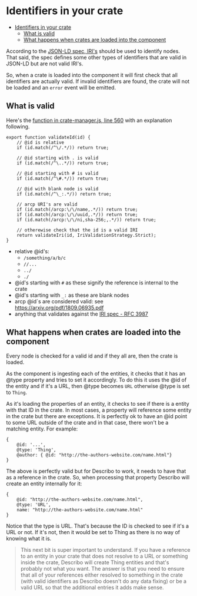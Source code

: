 # Identifiers in your crate

- [Identifiers in your crate](#identifiers-in-your-crate)
  - [What is valid](#what-is-valid)
  - [What happens when crates are loaded into the component](#what-happens-when-crates-are-loaded-into-the-component)

According to the [JSON-LD spec, IRI's](https://www.w3.org/TR/json-ld11/#iris) should be used to
identify nodes. That said, the spec defines some other types of identifiers that are valid in
JSON-LD but are not valid IRI's.

So, when a crate is loaded into the component it will first check that all identifiers are actually
valid. If invalid identifiers are found, the crate will not be loaded and an `error` event will be
emitted.

## What is valid

Here's the [function in crate-manager.js, line 560](./src/crate-builder/crate-manager.js) with an
explanation following.

```
export function validateId(id) {
    // @id is relative
    if (id.match(/^\/.*/)) return true;

    // @id starting with . is valid
    if (id.match(/^\..*/)) return true;

    // @id starting with # is valid
    if (id.match(/^\#.*/)) return true;

    // @id with blank node is valid
    if (id.match(/^\_:.*/)) return true;

    // arcp URI's are valid
    if (id.match(/arcp:\/\/name,.*/)) return true;
    if (id.match(/arcp:\/\/uuid,.*/)) return true;
    if (id.match(/arcp:\/\/ni,sha-256;,.*/)) return true;

    // otherewise check that the id is a valid IRI
    return validateIri(id, IriValidationStrategy.Strict);
}
```

-   relative @id's:
    -   `/something/a/b/c`
    -   `//...`
    -   `../`
    -   `./`
-   @id's starting with `#` as these signify the reference is internal to the crate
-   @id's starting with `_:` as these are blank nodes
-   arcp @id`s are considered valid: see https://arxiv.org/pdf/1809.06935.pdf
-   anything that validates against the
    [IRI spec - RFC 3987](https://www.rfc-editor.org/rfc/rfc3987)

## What happens when crates are loaded into the component

Every node is checked for a valid id and if they all are, then the crate is loaded.

As the component is ingesting each of the entities, it checks that it has an @type property and
tries to set it accordingly. To do this it uses the @id of the entity and if it's a URL, then @type
becomes `URL` otherwise @type is set to `Thing`.

As it's loading the properties of an entity, it checks to see if there is a entity with that ID in
the crate. In most cases, a property will reference some entity in the crate but there are
exceptions. It is perfectly ok to have an @id point to some URL outside of the crate and in that
case, there won't be a matching entity. For example:

```
{
    @id: '...',
    @type: 'Thing',
    @author: { @id: "http://the-authors-website.com/name.html"}
}
```

The above is perfectly valid but for Describo to work, it needs to have that as a reference in the
crate. So, when processing that property Describo will create an entity internally for it:

```
{
    @id: "http://the-authors-website.com/name.html",
    @type: 'URL',
    name: "http://the-authors-website.com/name.html"
}
```

Notice that the type is URL. That's because the ID is checked to see if it's a URL or not. If it's
not, then it would be set to Thing as there is no way of knowing what it is.

> This next bit is super important to understand. If you have a reference to an entity in your crate
> that does not resolve to a URL or something inside the crate, Describo will create Thing entities
> and that's probably not what you want. The answer is that you need to ensure that all of your
> references either resolved to something in the crate (with valid identifiers as Describo doesn't
> do any data fixing) or be a valid URL so that the additional entries it adds make sense.
